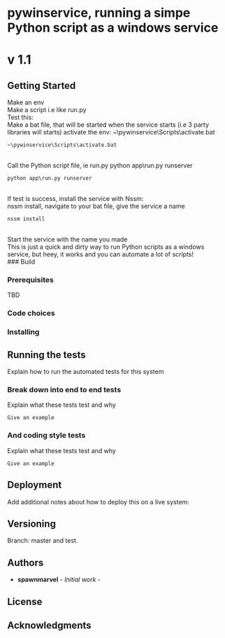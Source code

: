 # pywinservice, running a simpe Python script as a windows service

# v 1.1
## Getting Started
Make an env
<br>
Make a script i.e like run.py
<br>
Test this:
<br>
Make a bat file, that will be started when the service starts (i.e 3 party libraries will starts) activate the env: ~\pywinservice\Scripts\activate.bat
```
~\pywinservice\Scripts\activate.bat
```
<br>
Call the Python script file, ie run.py python app\run.py runserver

```
python app\run.py runserver
```
<br>
If test is success, install the service with Nssm:
<br>
nssm install, navigate to your bat file, give the service a name

```
nssm install
```
<br>
Start the service with the name you made
<br>
This is just a quick and dirty way to run Python scripts as a windows service, but heey, it works and you can automate a lot of scripts!
<br>
### Build


### Prerequisites

TBD

### Code choices

### Installing

## Running the tests
Explain how to run the automated tests for this system
### Break down into end to end tests
Explain what these tests test and why

```
Give an example
```
### And coding style tests
Explain what these tests test and why
```
Give an example
```
## Deployment
Add additional notes about how to deploy this on a live system:

## Versioning
Branch: master and test.

## Authors

* **spawnmarvel** - *Initial work* - 


## License


## Acknowledgments














